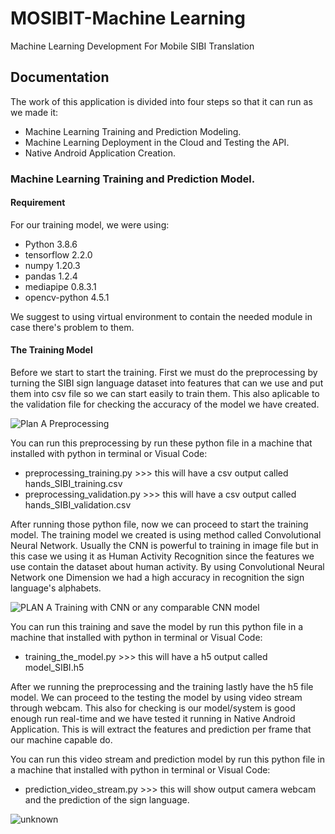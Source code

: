 # MOSIBIT-Machine Learning
Machine Learning Development For Mobile SIBI Translation

## Documentation
The work of this application is divided into four steps so that it can run as we made it:
- Machine Learning Training and Prediction Modeling.
- Machine Learning Deployment in the Cloud and Testing the API.
- Native Android Application Creation.

### Machine Learning Training and Prediction Model.
#### Requirement
For our training model, we were using:
- Python 3.8.6
- tensorflow 2.2.0
- numpy 1.20.3
- pandas 1.2.4
- mediapipe 0.8.3.1
- opencv-python 4.5.1

We suggest to using virtual environment to contain the needed module in case there's problem to them.

#### The Training Model
Before we start to start the training. First we must do the preprocessing by turning the SIBI sign language dataset into features that can we use and put them into csv file so we can start easily to train them. This also aplicable to the validation file for checking the accuracy of the model we have created.

![Plan A Preprocessing](https://user-images.githubusercontent.com/16248869/120893410-697c7180-c63d-11eb-9a2d-1e4c9093487d.jpg)

You can run this preprocessing by run these python file in a machine that installed with python in terminal or Visual Code: 
- preprocessing_training.py >>> this will have a csv output called hands_SIBI_training.csv
- preprocessing_validation.py >>> this will have a csv output called hands_SIBI_validation.csv

After running those python file, now we can proceed to start the training model. The training model we created is using method called Convolutional Neural Network. Usually the CNN is powerful to training in image file but in this case we using it as Human Activity Recognition since the features we use contain the dataset about human activity. By using Convolutional Neural Network one Dimension we had a high accuracy in recognition the sign language's alphabets.

![PLAN A Training with CNN or any comparable CNN model](https://user-images.githubusercontent.com/16248869/120893737-012e8f80-c63f-11eb-9612-cff3df8097f0.jpg)

You can  run this training and save the model by run this python file in a machine that installed with python in terminal or Visual Code:
- training_the_model.py >>> this will have a h5 output called model_SIBI.h5

After we running the preprocessing and the training lastly have the h5 file model. We can proceed to the testing the model by using video stream through webcam. This also for checking is our model/system is good enough run real-time and we have tested it running in Native Android Application. This is will extract the features and prediction per frame that our machine capable do. 

You can  run this video stream and prediction model by run this python file in a machine that installed with python in terminal or Visual Code:
- prediction_video_stream.py >>> this will show output camera webcam and the prediction of the sign language.

![unknown](https://user-images.githubusercontent.com/16248869/120894057-ad24aa80-c640-11eb-8253-63a694904345.png)
